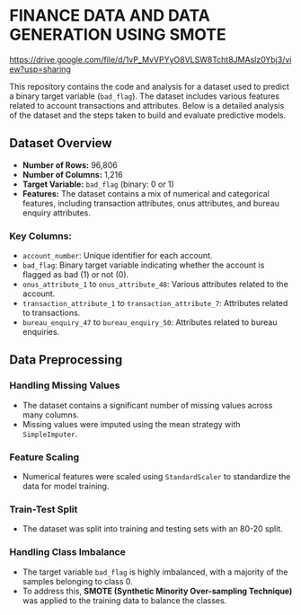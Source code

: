 # FINANCE DATA AND DATA GENERATION USING SMOTE
https://drive.google.com/file/d/1vP_MvVPYyO8VLSW8Tcht8JMAslz0Ybj3/view?usp=sharing

This repository contains the code and analysis for a dataset used to predict a binary target variable (`bad_flag`). The dataset includes various features related to account transactions and attributes. Below is a detailed analysis of the dataset and the steps taken to build and evaluate predictive models.

## Dataset Overview

- **Number of Rows:** 96,806
- **Number of Columns:** 1,216
- **Target Variable:** `bad_flag` (binary: 0 or 1)
- **Features:** The dataset contains a mix of numerical and categorical features, including transaction attributes, onus attributes, and bureau enquiry attributes.

### Key Columns:
- `account_number`: Unique identifier for each account.
- `bad_flag`: Binary target variable indicating whether the account is flagged as bad (1) or not (0).
- `onus_attribute_1` to `onus_attribute_48`: Various attributes related to the account.
- `transaction_attribute_1` to `transaction_attribute_7`: Attributes related to transactions.
- `bureau_enquiry_47` to `bureau_enquiry_50`: Attributes related to bureau enquiries.

## Data Preprocessing

### Handling Missing Values
- The dataset contains a significant number of missing values across many columns.
- Missing values were imputed using the mean strategy with `SimpleImputer`.

### Feature Scaling
- Numerical features were scaled using `StandardScaler` to standardize the data for model training.

### Train-Test Split
- The dataset was split into training and testing sets with an 80-20 split.

### Handling Class Imbalance
- The target variable `bad_flag` is highly imbalanced, with a majority of the samples belonging to class 0.
- To address this, **SMOTE (Synthetic Minority Over-sampling Technique)** was applied to the training data to balance the classes.

